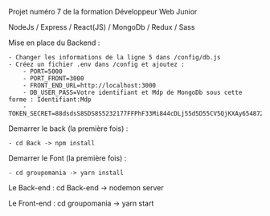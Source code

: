 Projet numéro 7 de la formation Développeur Web Junior

NodeJs / Express / React(JS) / MongoDb / Redux / Sass

Mise en place du Backend :

    - Changer les informations de la ligne 5 dans /config/db.js
    - Créez un fichier .env dans /config et ajoutez :
        - PORT=5000
        - PORT_FRONT=3000
        - FRONT_END_URL=http://localhost:3000
        - DB_USER_PASS=Votre identifiant et Mdp de MongoDb sous cette forme : Identifiant:Mdp
        - TOKEN_SECRET=88dsdsS8SDS8S5232177FFPhF33Mi844cDLj55d5D55CV5QjKXAy654872kljrd86156JGHJbBjhJKj256559BlMKjHFgDFkj565GF23454BGG5ENB456RkLlK12Lkl7nSL7Ljj8

Demarrer le back (la première fois) :

    - cd Back -> npm install 

Demarrer le Font (la première fois) :

    - cd groupomania -> yarn install 

Le Back-end : cd Back-end -> nodemon server

Le Front-end : cd groupomania -> yarn start
    